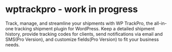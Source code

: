 # wptrackpro - work in progress
Track, manage, and streamline your shipments with WP TrackPro, the all-in-one tracking shipment plugin for WordPress. Keep a detailed shipment history, provide tracking codes for clients, send notifications via email and SMS(Pro Version), and customize fields(Pro Version) to fit your business needs. 
